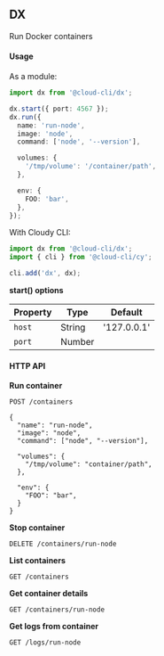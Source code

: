 ## DX

Run Docker containers

#### Usage

As a module:

```ts
import dx from '@cloud-cli/dx';

dx.start({ port: 4567 });
dx.run({
  name: 'run-node',
  image: 'node',
  command: ['node', '--version'],

  volumes: {
    '/tmp/volume': '/container/path',
  },

  env: {
    FOO: 'bar',
  },
});
```

With Cloudy CLI:

```ts
import dx from '@cloud-cli/dx';
import { cli } from '@cloud-cli/cy';

cli.add('dx', dx);
```

**start() options**

| Property | Type   | Default     |
| -------- | ------ | ----------- |
| `host`   | String | '127.0.0.1' |
| `port`   | Number |             |

#### HTTP API

**Run container**

```
POST /containers

{
  "name": "run-node",
  "image": "node",
  "command": ["node", "--version"],

  "volumes": {
    "/tmp/volume": "container/path",
  },

  "env": {
    "FOO": "bar",
  }
}
```

**Stop container**

```
DELETE /containers/run-node
```

**List containers**

```
GET /containers
```

**Get container details**

```
GET /containers/run-node
```

**Get logs from container**

```
GET /logs/run-node
```
